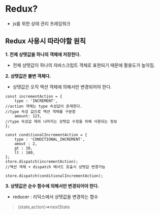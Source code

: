 # **Redux?**

- js를 위한 상태 관리 프레임워크

## **Redux 사용시 따라야할 원칙**

**1. 전체 상탯값을 하나의 객체에 저장한다.**
- 전체 상탯값이 하나의 자바스크립트 객체로 표현되기 때문에 활용도가 높아짐.


**2. 상탯값은 불변 객체다.**

- 상탯값은 오직 액션 객체에 의해서만 변경되어야 한다.


```
const incrementAction = {
    type : 'INCREMENT',
//action 객체는 type 속성값이 존재한다.
//type 속성 값으로 액션 객체를 구분함
    amount: 123,
//type 속성값 제외 나머지는 상탯값 수정을 위해 사용되는 정보
};

const conditionalIncrementAction = {
    type : 'CONDITIONAL_INCREMENT',
    amout : 2,
    gt : 10,
    lt : 100,
};
store.dispatch(incrementAction);
//액션 객체 + dispatch 메서드 호출시 상탯값 변경가능

store.dispatch(conditionalIncrementAction);

```


**3. 상탯값은 순수 함수에 의해서만 변경되어야 한다.**


- reducer : 리덕스에서 상탯값을 변경하는 함수

>(state,action)=>nextState


